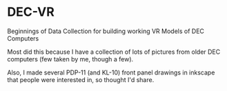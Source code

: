 # DEC-VR
Beginnings of Data Collection for building working VR Models of DEC Computers

Most did this because I have a collection of lots of pictures from older DEC computers (few taken by me, though a few).

Also, I made several PDP-11 (and KL-10) front panel drawings in inkscape that people were interested in, so thought I'd share.
